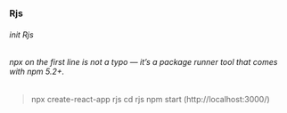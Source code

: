 ### Rjs

###### init Rjs
###### npx on the first line is not a typo — it’s a package runner tool that comes with npm 5.2+.
> npx create-react-app rjs
> cd rjs
> npm start
(http://localhost:3000/)
